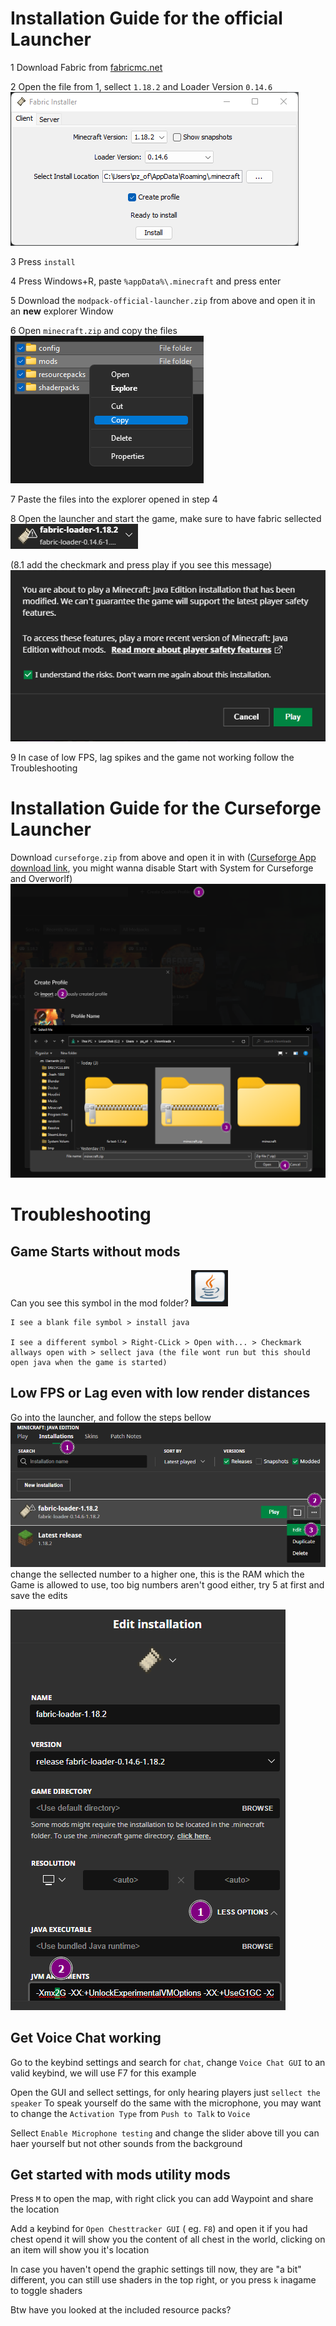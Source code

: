 # Installation Guide for the official Launcher
1 Download Fabric from [fabricmc.net](images/https://fabricmc.net/use/installer/)

2 Open the file from 1, sellect `1.18.2` and Loader Version `0.14.6`
![alt text](images/installer.png)

3 Press `install`

4 Press Windows+R, paste `%appData%\.minecraft` and press enter

5 Download the `modpack-official-launcher.zip` from above and open it in an **new** explorer Window

6 Open `minecraft.zip` and copy the files
![alt text](images/copy.png)

7 Paste the files into the explorer opened in step 4

8 Open the launcher and start the game, make sure to have fabric sellected
![alt text](images/sellect.png)

(8.1 add the checkmark and press play if you see this message)
![alt text](images/warning.png)

9 In case of low FPS, lag spikes and the game not working follow the Troubleshooting 

# Installation Guide for the Curseforge Launcher
Download `curseforge.zip` from above and open it in with 
([Curseforge App download link](images/https://download.curseforge.com/#download-options), you might wanna disable Start with System for Curseforge and Overworlf)
![alt text](images/curseforgeinstaller.png)


# Troubleshooting
## Game Starts without mods
Can you see this symbol in the mod folder? ![alt text](images/java.png)

    I see a blank file symbol > install java

    I see a different symbol > Right-CLick > Open with... > Checkmark allways open with > sellect java (the file wont run but this should open java when the game is started)

## Low FPS or Lag even with low render distances
Go into the launcher, and follow the steps bellow 
![alt text](images/troubleshooting-gotoprofilesettings.png)
change the sellected number to a higher one, this is the RAM which the Game is allowed to use, too big numbers aren't good either, try 5 at first and save the edits

![alt text](images/troubleshooting-editram.png)

## Get Voice Chat working
Go to the keybind settings and search for `chat`, change `Voice Chat GUI` to an valid keybind, we will use F7 for this example

Open the GUI and sellect settings, for only hearing players just `sellect the speaker`
To speak yourself do the same with the microphone, you may want to change the `Activation Type` from `Push to Talk` to `Voice`

Sellect `Enable Microphone testing` and change the slider above till you can haer yourself but not other sounds from the background


## Get started with mods utility mods
Press `M` to open the map, with right click you can add Waypoint and share the location

Add a keybind for `Open Chesttracker GUI` ( eg. `F8`) and open it
if you had chest opend it will show you the content of all chest in the world, clicking on an item will show you it's location

In case you haven't opend the graphic settings till now, they are "a bit" different, you can still use shaders in the top right, or you press `k` inagame to toggle shaders

Btw have you looked at the included resource packs?